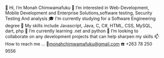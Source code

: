 👋 Hi, I’m Monah Chimwamafuku
👀 I’m interested in Web-Development, Mobile Development and Enterprise Solutions,software testing, Security Testing And analysis
🎓 I'm currently studying for a Software Engineering degree
🧰 My skills include Javascript, Java, C, C#, HTML, CSS, MySQL, dart, php
🌱 I’m currently learning  .net and python
💞️ I’m looking to collaborate on any development projects that can help sharpen my skills
📫 How to reach me ... 📧monahchimwamafuku@gmail.com ☎️ +263 78 250 9556

<!--
**moolah02/moolah02** is a ✨ _special_ ✨ repository because its `README.md` (this file) appears on your GitHub profile.

👋 Hi, I’m Monah Chimwamafuku
👀 I’m interested in Web-Development, Mobile Development and Enterprise Solutions,software testing, Security Testing And analysis
🎓 I'm currently studying for a Software Engineering degree
🧰 My skills include Javascript, Java, C, C#, HTML, CSS, MySQL, dart, php
🌱 I’m currently learning  .net and python
💞️ I’m looking to collaborate on any development projects that can help sharpen my skills
📫 How to reach me ... 📧monahchimwamafuku@gmail.com ☎️ +263 78 250 9556
-->
